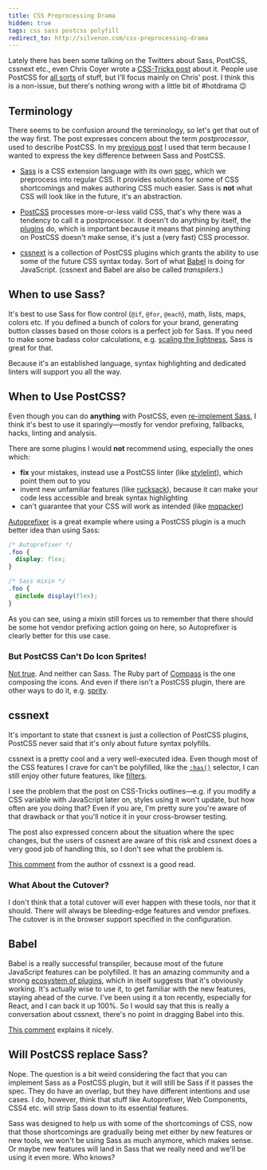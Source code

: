 ```yaml
---
title: CSS Preprocessing Drama
hidden: true
tags: css sass postcss polyfill
redirect_to: http://silvenon.com/css-preprocessing-drama
---
```


Lately there has been some talking on the Twitters about Sass, PostCSS, cssnext etc., even Chris Coyer wrote a [CSS-Tricks post](https://css-tricks.com/the-trouble-with-preprocessing-based-on-future-specs/) about it. People use PostCSS for [all sorts][postcss-plugins] of stuff, but I'll focus mainly on Chris' post. I think this is a non-issue, but there's nothing wrong with a little bit of #hotdrama :wink:

## Terminology

There seems to be confusion around the terminology, so let's get that out of the way first. The post expresses concern about the term *postprocessor*, used to describe PostCSS. In my [previous post](http://twin.github.io/css-pre-vs-post-processing/) I used that term because I wanted to express the key difference between Sass and PostCSS.

  * [Sass] is a CSS extension language with its own [spec][sass-spec], which we preprocess into regular CSS. It provides solutions for some of CSS shortcomings and makes authoring CSS much easier. Sass is **not** what CSS will look like in the future, it's an abstraction.

  * [PostCSS] processes more-or-less valid CSS, that's why there was a tendency to call it a postprocessor. It doesn't do anything by itself, the [plugins][postcss-plugins] do, which is important because it means that pinning anything on PostCSS doesn't make sense, it's just a (very fast) CSS processor.

  * [cssnext] is a collection of PostCSS plugins which grants the ability to use some of the future CSS syntax today. Sort of what [Babel] is doing for JavaScript. (cssnext and Babel are also be called *transpilers*.)

## When to use Sass?

It's best to use Sass for flow control (`@if`, `@for`, `@each`), math, lists, maps, colors etc. If you defined a bunch of colors for your brand, generating button classes based on those colors is a perfect job for Sass. If you need to make some badass color calculations, e.g. [scaling the lightness], Sass is great for that.

Because it's an established language, syntax highlighting and dedicated linters will support you all the way.

## When to Use PostCSS?

Even though you can do **anything** with PostCSS, even [re-implement Sass][precss], I think it's best to use it sparingly—mostly for vendor prefixing, fallbacks, hacks, linting and analysis.

There are some plugins I would **not** recommend using, especially the ones which:

  * **fix** your mistakes, instead use a PostCSS linter (like [stylelint]), which point them out to you
  * invent new unfamiliar features (like [rucksack]), because it can make your code less accessible and break syntax highlighting
  * can't guarantee that your CSS will work as intended (like [mqpacker])

[Autoprefixer] is a great example where using a PostCSS plugin is a much better idea than using Sass:

```scss
/* Autoprefixer */
.foo {
  display: flex;
}

/* Sass mixin */
.foo {
  @include display(flex);
}
```

As you can see, using a mixin still forces us to remember that there should be some hot vendor prefixing action going on here, so Autoprefixer is clearly better for this use case.

### But PostCSS Can't Do Icon Sprites!

[Not true][sprites]. And neither can Sass. The Ruby part of [Compass] is the one composing the icons. And even if there isn't a PostCSS plugin, there are other ways to do it, e.g. [sprity].

## cssnext

It's important to state that cssnext is just a collection of PostCSS plugins, PostCSS never said that it's only about future syntax polyfills.

cssnext is a pretty cool and a very well-executed idea. Even though most of the CSS features I crave for can't be polyfilled, like the [`:has()`] selector, I can still enjoy other future features, like [filters].

I see the problem that the post on CSS-Tricks outlines—e.g. if you modify a CSS variable with JavaScript later on, styles using it won't update, but how often are you doing that? Even if you are, I'm pretty sure you're aware of that drawback or that you'll notice it in your cross-browser testing.

The post also expressed concern about the situation where the spec changes, but the users of cssnext are aware of this risk and cssnext does a very good job of handling this, so I don't see what the problem is.

[This comment][cssnext-comment] from the author of cssnext is a good read.

### What About the Cutover?

I don't think that a total cutover will ever happen with these tools, nor that it should. There will always be bleeding-edge features and vendor prefixes. The cutover is in the browser support specified in the configuration.

## Babel

Babel is a really successful transpiler, because most of the future JavaScript features can be polyfilled. It has an amazing community and a strong [ecosystem of plugins][babel-gh], which in itself suggests that it's obviously working. It's actually wise to use it, to get familiar with the new features, staying ahead of the curve. I've been using it a ton recently, especially for React, and I can back it up 100%. So I would say that this is really a conversation about cssnext, there's no point in dragging Babel into this.

[This comment][babel-comment] explains it nicely.

## Will PostCSS replace Sass?

Nope. The question is a bit weird considering the fact that you can implement Sass as a PostCSS plugin, but it will still be Sass if it passes the spec. They do have an overlap, but they have different intentions and use cases. I do, however, think that stuff like Autoprefixer, Web Components, CSS4 etc. will strip Sass down to its essential features.

Sass was designed to help us with some of the shortcomings of CSS, now that those shortcomings are gradually being met either by new features or new tools, we won't be using Sass as much anymore, which makes sense. Or maybe new features will land in Sass that we really need and we'll be using it even more. Who knows?

[sass]: http://sass-lang.com/
[sass-spec]: https://github.com/sass/sass-spec
[sass-docs]: http://sass-lang.com/documentation/file.SASS_REFERENCE.html
[scaling the lightness]: https://github.com/silvenon/generator-wbp/blob/7d33d6c472d09744bad0b6b06292c53f670d40e3/generators/app/templates/styles/_functions.scss#L14-L20
[compass]: http://compass-style.org/
[sprity]: https://www.npmjs.com/package/sprity
[postcss]: https://github.com/postcss/postcss
[postcss-plugins]: https://github.com/postcss/postcss#plugins
[precss]: https://github.com/jonathantneal/precss
[stylelint]: https://github.com/stylelint/stylelint
[rucksack]: https://github.com/simplaio/rucksack
[mqpacker]: https://github.com/hail2u/node-css-mqpacker#known-issues
[sprites]: https://github.com/2createStudio/postcss-sprites
[autoprefixer]: https://github.com/postcss/autoprefixer
[cssnext]: http://cssnext.io/
[`:has()`]: https://drafts.csswg.org/selectors-4/#relational
[filters]: https://github.com/iamvdo/pleeease-filters#example
[cssnext-comment]: https://css-tricks.com/the-trouble-with-preprocessing-based-on-future-specs/#comment-1595997
[babel]: https://babeljs.io/
[babel-gh]: https://github.com/babel
[babel-comment]: https://css-tricks.com/the-trouble-with-preprocessing-based-on-future-specs/#comment-1595970

